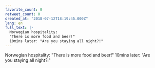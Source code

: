 ```yaml
---
favorite_count: 0
retweet_count: 0
created_at: "2018-07-12T18:19:45.000Z"
lang: en
full_text: |-
  Norwegian hospitality:
  "There is more food and beer!"
  10mins later: "Are you staying all night?!"
---
```


Norwegian hospitality: "There is more food and beer!" 10mins later: "Are you
staying all night?!"
